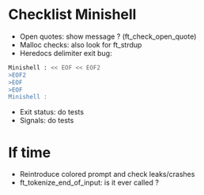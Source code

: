 # Checklist Minishell
- Open quotes: show message ? (ft_check_open_quote)
- Malloc checks: also look for ft_strdup
- Heredocs delimiter exit bug:
```sh
Minishell : << EOF << EOF2
>EOF2
>EOF
>EOF
Minishell :
```
- Exit status: do tests
- Signals: do tests

# If time
- Reintroduce colored prompt and check leaks/crashes
- ft_tokenize_end_of_input: is it ever called ?